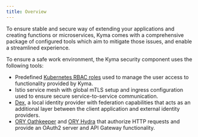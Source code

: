 ```yaml
---
title: Overview
---
```


To ensure stable and secure way of extending your applications and creating functions or microservices, Kyma comes with a comprehensive package of configured tools which aim to mitigate those issues, and enable a streamlined experience.

To ensure a safe work environment, the Kyma security component uses the following tools:

- Predefined [Kubernetes RBAC roles](https://kubernetes.io/docs/reference/access-authn-authz/rbac/) used to manage the user access to functionality provided by Kyma.
- Istio service mesh with global mTLS setup and ingress configuration used to ensure secure service-to-service communication.
- [Dex](https://github.com/dexidp/dex), a local identity provider with federation capabilities that acts as an additional layer between the client application and external identity providers. 
- [ORY Oathkeeper](https://www.ory.sh/oathkeeper/docs/) and [ORY Hydra](https://www.ory.sh/hydra/docs/concepts/oauth2/) that authorize HTTP requests and provide an OAuth2 server and API Gateway functionality.

